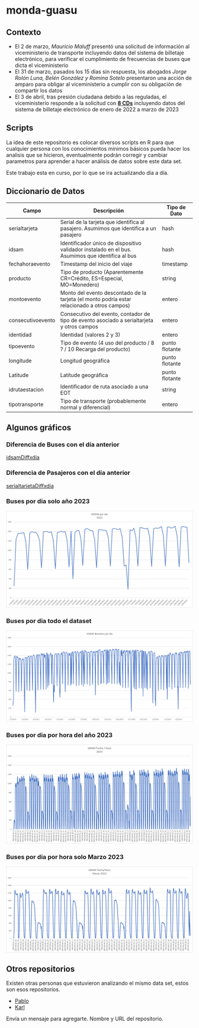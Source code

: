 # monda-guasu

## Contexto

* El 2 de marzo, *Mauricio Maluff* presentó una solicitud de información al viceministerio de transporte incluyendo datos del sistema de billetaje electrónico, para verificar el cumplimiento de frecuencias de buses que dicta el viceministerio
* El 31 de marzo, pasados los 15 días sin respuesta, los abogados *Jorge Rolón Luna, Belén González y Romina Sotelo* presentaron una acción de amparo para obligar al viceministerio a cumplir con su obligación de compartir los datos
* El 3 de abril, tras presión ciudadana debido a las reguladas, el viceministerio responde a la solicitud con [**8 CDs**](https://drive.google.com/drive/folders/12EbE0PEEnCjUVjhzMDNa1W7M9tR4ZzwW) incluyendo datos del sistema de billetaje electrónico de enero de 2022 a marzo de 2023

## Scripts

La idea de este repositorio es colocar diversos scripts en R para que cualquier persona con los conocimientos minimos básicos pueda hacer los analisis que se hicieron, eventualmente podrán corregir y cambiar parametros para aprender a hacer análisis de datos sobre este data set.

Este trabajo esta en curso, por lo que se ira actualizando día a día.

## Diccionario de Datos

|Campo|Descripción|Tipo de Dato|
|-----|-----------|------------|
|serialtarjeta|Serial de la tarjeta que identifica al pasajero. Asumimos que identifica a un pasajero|hash|
|idsam|Identificador único de dispositivo validador instalado en el bus. Asumimos que identifica al bus|hash|
|fechahoraevento|Timestamp del inicio del viaje|timestamp|
|producto|Tipo de producto (Aparentemente CR=Crédito, ES=Especial, MO=Monedero)|string|
|montoevento|Monto del evento descontado de la tarjeta (el monto podría estar relacionado a otros campos)|entero|
|consecutivoevento|Consecutivo del evento, contador de tipo de evento asociado a serialtarjeta y otros campos|entero|
|identidad|Identidad (valores 2 y 3)|entero|
|tipoevento|Tipo de evento (4 uso del producto / 8 ? / 10 Recarga del producto)|punto flotante|
|longitude|Longitud geográfica|punto flotante|
|Latitude|Latitude geográfica|punto flotante|
|idrutaestacion|Identificador de ruta asociado a una EOT|string|
|tipotransporte|Tipo de transporte (probablemente normal y diferencial)|entero|

## Algunos gráficos

### Diferencia de Buses con el día anterior

[idsamDiffxdia](Graficos/deltaidsamtotal.png)

### Diferencia de Pasajeros con el día anterior

[serialtarjetaDiffxdia](Graficos/deltaserialtarjetatotal.png)

### Buses por dia solo año 2023

![idsamxdia2023](Graficos/idsamxdia2023.png)

### Buses por dia todo el dataset

![idsamxdiatotal](Graficos/idsamxdiatotal.png)

### Buses por dia por hora del año 2023

![idsamxfechahora2023](Graficos/idsamxfechahora2023.png)

### Buses por dia por hora solo Marzo 2023

![idsamxfechahoraMarzo2023](Graficos/idsamxfechahoraMarzo2023.png)

## Otros repositorios

Existen otras personas que estuvieron analizando el mismo data set, estos son esos repositorios.

* [Pablo](https://github.com/pabloacastillo/billetaje-electronico-py-2022)
* [Karl](https://github.com/Karlheinzniebuhr/billetaje_electronico)

Envía un mensaje para agregarte. Nombre y URL del repositorio.
